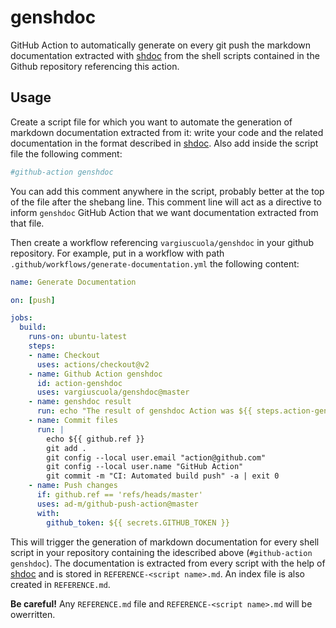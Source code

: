 # genshdoc

GitHub Action to automatically generate on every git push the markdown documentation extracted with [shdoc](https://github.com/reconquest/shdoc) from the shell scripts contained in the Github repository referencing this action.

## Usage

Create a script file for which you want to automate the generation of markdown documentation extracted from it: write your code and the related documentation in the format described in [shdoc](https://github.com/reconquest/shdoc). Also add inside the script file the following comment:
```bash
#github-action genshdoc
```

You can add this comment anywhere in the script, probably better at the top of the file after the shebang line.
This comment line will act as a directive to inform `genshdoc` GitHub Action that we want documentation extracted from that file.

Then create a workflow referencing `vargiuscuola/genshdoc` in your github repository.
For example, put in a workflow with path `.github/workflows/generate-documentation.yml` the following content:
```yaml
name: Generate Documentation

on: [push]

jobs:
  build:
    runs-on: ubuntu-latest
    steps:
    - name: Checkout
      uses: actions/checkout@v2
    - name: Github Action genshdoc
      id: action-genshdoc
      uses: vargiuscuola/genshdoc@master
    - name: genshdoc result
      run: echo "The result of genshdoc Action was ${{ steps.action-genshdoc.outputs.result }}"
    - name: Commit files
      run: |
        echo ${{ github.ref }}
        git add .
        git config --local user.email "action@github.com"
        git config --local user.name "GitHub Action"
        git commit -m "CI: Automated build push" -a | exit 0
    - name: Push changes
      if: github.ref == 'refs/heads/master'
      uses: ad-m/github-push-action@master
      with:
        github_token: ${{ secrets.GITHUB_TOKEN }}
```

This will trigger the generation of markdown documentation for every shell script in your repository containing the idescribed above (`#github-action genshdoc`).
The documentation is extracted from every script with the help of [shdoc](https://github.com/reconquest/shdoc) and is stored in `REFERENCE-<script name>.md`.
An index file is also created in `REFERENCE.md`.

**Be careful!** Any `REFERENCE.md` file and `REFERENCE-<script name>.md` will be owerritten.
